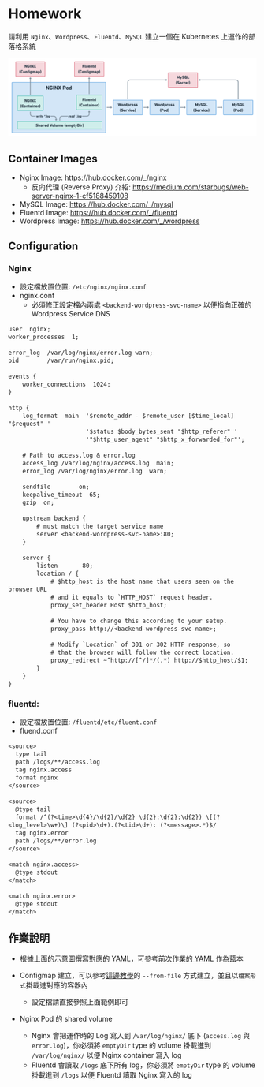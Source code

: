 # Homework

請利用 `Nginx`、`Wordpress`、`Fluentd`、`MySQL` 建立一個在 Kubernetes 上運作的部落格系統

![](./assets/hw.png)

## Container Images

* Nginx Image: https://hub.docker.com/_/nginx
  * 反向代理 (Reverse Proxy) 介紹: https://medium.com/starbugs/web-server-nginx-1-cf5188459108
* MySQL Image: https://hub.docker.com/_/mysql
* Fluentd Image: https://hub.docker.com/_/fluentd
* Wordpress Image: https://hub.docker.com/_/wordpress

## Configuration

### Nginx
  * 設定檔放置位置: `/etc/nginx/nginx.conf`
  * nginx.conf
    * 必須修正設定檔內兩處 `<backend-wordpress-svc-name>` 以便指向正確的 Wordpress Service DNS
```
user  nginx;
worker_processes  1;

error_log  /var/log/nginx/error.log warn;
pid        /var/run/nginx.pid;

events {
    worker_connections  1024;
}

http {
    log_format  main  '$remote_addr - $remote_user [$time_local] "$request" '
                      '$status $body_bytes_sent "$http_referer" '
                      '"$http_user_agent" "$http_x_forwarded_for"';

    # Path to access.log & error.log
    access_log /var/log/nginx/access.log  main;
    error_log /var/log/nginx/error.log  warn;

    sendfile        on;
    keepalive_timeout  65;
    gzip  on;

    upstream backend {
        # must match the target service name
        server <backend-wordpress-svc-name>:80;
    }

    server {
        listen       80;
        location / {
            # $http_host is the host name that users seen on the browser URL
            # and it equals to `HTTP_HOST` request header.
            proxy_set_header Host $http_host;

            # You have to change this according to your setup.
            proxy_pass http://<backend-wordpress-svc-name>;

            # Modify `Location` of 301 or 302 HTTP response, so
            # that the browser will follow the correct location.
            proxy_redirect ~^http://[^/]*/(.*) http://$http_host/$1;
        }
    }
}
```

### fluentd:
  * 設定檔放置位置: `/fluentd/etc/fluent.conf`
  * fluend.conf
```
<source>
  type tail
  path /logs/**/access.log
  tag nginx.access
  format nginx
</source>

<source>
  @type tail
  format /^(?<time>\d{4}/\d{2}/\d{2} \d{2}:\d{2}:\d{2}) \[(?<log_level>\w+)\] (?<pid>\d+).(?<tid>\d+): (?<message>.*)$/
  tag nginx.error
  path /logs/**/error.log
</source>

<match nginx.access>
  @type stdout
</match>

<match nginx.error>
  @type stdout
</match>
```

## 作業說明

* 根據上面的示意圖撰寫對應的 YAML，可參考[前次作業的 YAML](https://gist.githubusercontent.com/life1347/b1b41384a3ddcc069dfadc40970ecd66/raw/a5c51c94db10cf6cffeffa13b1de3db10fedf707/gistfile1.txt) 作為藍本

* Configmap 建立，可以參考[這邊教學](https://kubernetes.io/docs/tasks/configure-pod-container/configure-pod-configmap/)的 `--from-file` 方式建立，並且以`檔案形式`掛載進對應的容器內
  * 設定檔請直接參照上面範例即可

* Nginx Pod 的 shared volume
  * Nginx 會把運作時的 Log 寫入到 `/var/log/nginx/` 底下 (`access.log` 與 `error.log`)，你必須將 `emptyDir` type 的 volume 掛載進到 `/var/log/nginx/` 以便 Nginx container 寫入 log
  * Fluentd 會讀取 `/logs` 底下所有 log，你必須將 `emptyDir` type 的 volume 掛載進到 `/logs` 以便 Fluentd 讀取 Nginx 寫入的 log
